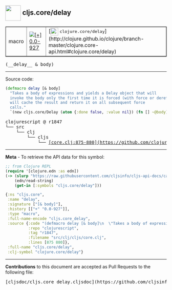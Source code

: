 ## <img width="48px" valign="middle" src="http://i.imgur.com/Hi20huC.png"> cljs.core/delay

 <table border="1">
<tr>

<td>macro</td>
<td><a href="https://github.com/cljsinfo/cljs-api-docs/tree/0.0-927"><img valign="middle" alt="[+] 0.0-927" src="https://img.shields.io/badge/+-0.0--927-lightgrey.svg"></a> </td>
<td>
[<img height="24px" valign="middle" src="http://i.imgur.com/1GjPKvB.png"> <samp>clojure.core/delay</samp>](http://clojure.github.io/clojure/branch-master/clojure.core-api.html#clojure.core/delay)
</td>
</tr>
</table>

 <samp>
(__delay__ & body)<br>
</samp>

---





Source code:

```clj
(defmacro delay [& body]
  "Takes a body of expressions and yields a Delay object that will
  invoke the body only the first time it is forced (with force or deref/@), and
  will cache the result and return it on all subsequent force
  calls."
  `(new cljs.core/Delay (atom {:done false, :value nil}) (fn [] ~@body)))
```

 <pre>
clojurescript @ r1847
└── src
    └── clj
        └── cljs
            └── <ins>[core.clj:875-880](https://github.com/clojure/clojurescript/blob/r1847/src/clj/cljs/core.clj#L875-L880)</ins>
</pre>


---

__Meta__ - To retrieve the API data for this symbol:

```clj
;; from Clojure REPL
(require '[clojure.edn :as edn])
(-> (slurp "https://raw.githubusercontent.com/cljsinfo/cljs-api-docs/catalog/cljs-api.edn")
    (edn/read-string)
    (get-in [:symbols "cljs.core/delay"]))
```

```clj
{:ns "cljs.core",
 :name "delay",
 :signature ["[& body]"],
 :history [["+" "0.0-927"]],
 :type "macro",
 :full-name-encode "cljs.core_delay",
 :source {:code "(defmacro delay [& body]\n  \"Takes a body of expressions and yields a Delay object that will\n  invoke the body only the first time it is forced (with force or deref/@), and\n  will cache the result and return it on all subsequent force\n  calls.\"\n  `(new cljs.core/Delay (atom {:done false, :value nil}) (fn [] ~@body)))",
          :repo "clojurescript",
          :tag "r1847",
          :filename "src/clj/cljs/core.clj",
          :lines [875 880]},
 :full-name "cljs.core/delay",
 :clj-symbol "clojure.core/delay"}

```

---

__Contributions__ to this document are accepted as Pull Requests to the following file:

 <pre>
[cljsdoc/cljs.core_delay.cljsdoc](https://github.com/cljsinfo/cljs-api-docs/blob/master/cljsdoc/cljs.core_delay.cljsdoc)
</pre>

